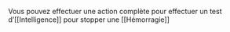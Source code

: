 Vous pouvez effectuer une action complète pour effectuer un test d’[[Intelligence]] pour stopper une [[Hémorragie]]

